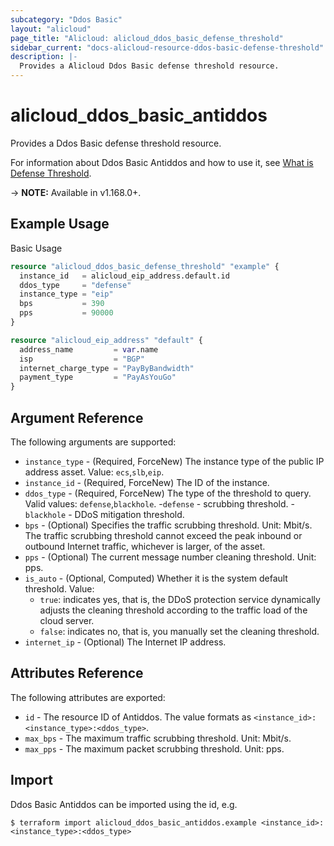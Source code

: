 ```yaml
---
subcategory: "Ddos Basic"
layout: "alicloud"
page_title: "Alicloud: alicloud_ddos_basic_defense_threshold"
sidebar_current: "docs-alicloud-resource-ddos-basic-defense-threshold"
description: |-
  Provides a Alicloud Ddos Basic defense threshold resource.
---
```


# alicloud\_ddos\_basic\_antiddos

Provides a Ddos Basic defense threshold resource.

For information about Ddos Basic Antiddos and how to use it, see [What is Defense Threshold](https://www.alibabacloud.com/help/en/ddos-protection/latest/modifydefensethreshold).

-> **NOTE:** Available in v1.168.0+.

## Example Usage

Basic Usage

```terraform
resource "alicloud_ddos_basic_defense_threshold" "example" {
  instance_id   = alicloud_eip_address.default.id
  ddos_type     = "defense"
  instance_type = "eip"
  bps           = 390
  pps           = 90000
}

resource "alicloud_eip_address" "default" {
  address_name         = var.name
  isp                  = "BGP"
  internet_charge_type = "PayByBandwidth"
  payment_type         = "PayAsYouGo"
}
```

## Argument Reference

The following arguments are supported:
* `instance_type` - (Required, ForceNew) The instance type of the public IP address asset. Value: `ecs`,`slb`,`eip`.
* `instance_id` - (Required, ForceNew) The ID of the instance.
* `ddos_type` - (Required, ForceNew) The type of the threshold to query. Valid values: `defense`,`blackhole`.
  -`defense` - scrubbing threshold.
  -`blackhole` - DDoS mitigation threshold.
* `bps` - (Optional) Specifies the traffic scrubbing threshold. Unit: Mbit/s. The traffic scrubbing threshold cannot exceed the peak inbound or outbound Internet traffic, whichever is larger, of the asset.
* `pps` - (Optional) The current message number cleaning threshold. Unit: pps.
* `is_auto` - (Optional, Computed) Whether it is the system default threshold. Value:
  - `true`: indicates yes, that is, the DDoS protection service dynamically adjusts the cleaning threshold according to the traffic load of the cloud server.
  - `false`: indicates no, that is, you manually set the cleaning threshold.
* `internet_ip` - (Optional) The Internet IP address.


## Attributes Reference

The following attributes are exported:

* `id` - The resource ID of Antiddos. The value formats as `<instance_id>:<instance_type>:<ddos_type>`.
* `max_bps` - The maximum traffic scrubbing threshold. Unit: Mbit/s.
* `max_pps` - The maximum packet scrubbing threshold. Unit: pps.

## Import

Ddos Basic Antiddos can be imported using the id, e.g.

```
$ terraform import alicloud_ddos_basic_antiddos.example <instance_id>:<instance_type>:<ddos_type>
```